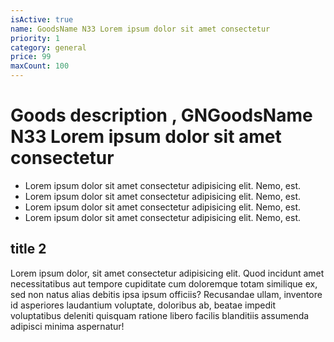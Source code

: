 ```yaml
---
isActive: true
name: GoodsName N33 Lorem ipsum dolor sit amet consectetur
priority: 1
category: general
price: 99
maxCount: 100
---
```


# Goods description , GNGoodsName N33 Lorem ipsum dolor sit amet consectetur
- Lorem ipsum dolor sit amet consectetur adipisicing elit. Nemo, est.
- Lorem ipsum dolor sit amet consectetur adipisicing elit. Nemo, est.
- Lorem ipsum dolor sit amet consectetur adipisicing elit. Nemo, est.
- Lorem ipsum dolor sit amet consectetur adipisicing elit. Nemo, est.

## title 2

Lorem ipsum dolor, sit amet consectetur adipisicing elit. Quod incidunt amet necessitatibus aut tempore cupiditate cum doloremque totam similique ex, sed non natus alias debitis ipsa ipsum officiis? Recusandae ullam, inventore id asperiores laudantium voluptate, doloribus ab, beatae impedit voluptatibus deleniti quisquam ratione libero facilis blanditiis assumenda adipisci minima aspernatur!

